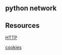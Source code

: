 ## python network

## Resources

[HTTP](https://www3.ntu.edu.sg/home/ehchua/programming/webprogramming/HTTP_Basics.html)

[cookies](https://developer.mozilla.org/en-US/docs/Web/HTTP/Cookies)
